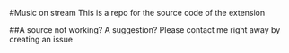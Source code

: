 #Music on stream
This is a repo for the source code of the extension

##A source not working? A suggestion?
Please contact me right away by creating an issue
